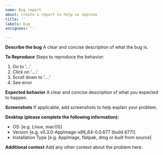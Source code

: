 ```yaml
---
name: Bug report
about: Create a report to help us improve
title: ''
labels: bug
assignees: ''

---
```


**Describe the bug**
A clear and concise description of what the bug is.

**To Reproduce**
Steps to reproduce the behavior:
1. Go to '...'
2. Click on '....'
3. Scroll down to '....'
4. See error

**Expected behavior**
A clear and concise description of what you expected to happen.

**Screenshots**
If applicable, add screenshots to help explain your problem.

**Desktop (please complete the following information):**
 - OS: [e.g. Linux, macOS]
 - Version [e.g. v0.3.0-AppImage-x86_64-0.0.677 (build 677)]
 - Installation Type [e.g. AppImage, flatpak, dmg or built from source]

**Additional context**
Add any other context about the problem here.
